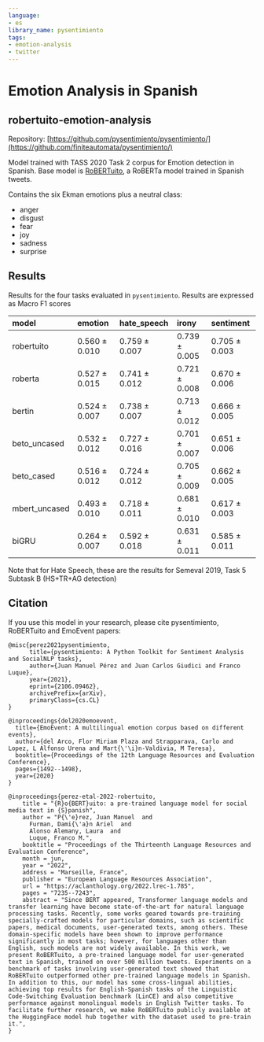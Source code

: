 ```yaml
---
language:
- es
library_name: pysentimiento
tags:
- emotion-analysis
- twitter
---
```


# Emotion Analysis in Spanish
## robertuito-emotion-analysis

Repository: [https://github.com/pysentimiento/pysentimiento/](https://github.com/finiteautomata/pysentimiento/)



Model trained with TASS 2020 Task 2 corpus for Emotion detection in Spanish. Base model is [RoBERTuito](https://github.com/pysentimiento/robertuito), a RoBERTa model trained in Spanish tweets.

Contains the six Ekman emotions plus a neutral class:

- anger
- disgust
- fear
- joy
- sadness
- surprise


## Results

Results for the four tasks evaluated in `pysentimiento`. Results are expressed as Macro F1 scores


| model         | emotion       | hate_speech   | irony         | sentiment     |
|:--------------|:--------------|:--------------|:--------------|:--------------|
| robertuito    | 0.560 ± 0.010 | 0.759 ± 0.007 | 0.739 ± 0.005 | 0.705 ± 0.003 |
| roberta       | 0.527 ± 0.015 | 0.741 ± 0.012 | 0.721 ± 0.008 | 0.670 ± 0.006 |
| bertin        | 0.524 ± 0.007 | 0.738 ± 0.007 | 0.713 ± 0.012 | 0.666 ± 0.005 |
| beto_uncased  | 0.532 ± 0.012 | 0.727 ± 0.016 | 0.701 ± 0.007 | 0.651 ± 0.006 |
| beto_cased    | 0.516 ± 0.012 | 0.724 ± 0.012 | 0.705 ± 0.009 | 0.662 ± 0.005 |
| mbert_uncased | 0.493 ± 0.010 | 0.718 ± 0.011 | 0.681 ± 0.010 | 0.617 ± 0.003 |
| biGRU         | 0.264 ± 0.007 | 0.592 ± 0.018 | 0.631 ± 0.011 | 0.585 ± 0.011 |


Note that for Hate Speech, these are the results for Semeval 2019, Task 5 Subtask B (HS+TR+AG detection)

## Citation

If you use this model in your research, please cite pysentimiento, RoBERTuito and EmoEvent papers:

```
@misc{perez2021pysentimiento,
      title={pysentimiento: A Python Toolkit for Sentiment Analysis and SocialNLP tasks},
      author={Juan Manuel Pérez and Juan Carlos Giudici and Franco Luque},
      year={2021},
      eprint={2106.09462},
      archivePrefix={arXiv},
      primaryClass={cs.CL}
}

@inproceedings{del2020emoevent,
  title={EmoEvent: A multilingual emotion corpus based on different events},
  author={del Arco, Flor Miriam Plaza and Strapparava, Carlo and Lopez, L Alfonso Urena and Mart{\'\i}n-Valdivia, M Teresa},
  booktitle={Proceedings of the 12th Language Resources and Evaluation Conference},
  pages={1492--1498},
  year={2020}
}

@inproceedings{perez-etal-2022-robertuito,
    title = "{R}o{BERT}uito: a pre-trained language model for social media text in {S}panish",
    author = "P{\'e}rez, Juan Manuel  and
      Furman, Dami{\'a}n Ariel  and
      Alonso Alemany, Laura  and
      Luque, Franco M.",
    booktitle = "Proceedings of the Thirteenth Language Resources and Evaluation Conference",
    month = jun,
    year = "2022",
    address = "Marseille, France",
    publisher = "European Language Resources Association",
    url = "https://aclanthology.org/2022.lrec-1.785",
    pages = "7235--7243",
    abstract = "Since BERT appeared, Transformer language models and transfer learning have become state-of-the-art for natural language processing tasks. Recently, some works geared towards pre-training specially-crafted models for particular domains, such as scientific papers, medical documents, user-generated texts, among others. These domain-specific models have been shown to improve performance significantly in most tasks; however, for languages other than English, such models are not widely available. In this work, we present RoBERTuito, a pre-trained language model for user-generated text in Spanish, trained on over 500 million tweets. Experiments on a benchmark of tasks involving user-generated text showed that RoBERTuito outperformed other pre-trained language models in Spanish. In addition to this, our model has some cross-lingual abilities, achieving top results for English-Spanish tasks of the Linguistic Code-Switching Evaluation benchmark (LinCE) and also competitive performance against monolingual models in English Twitter tasks. To facilitate further research, we make RoBERTuito publicly available at the HuggingFace model hub together with the dataset used to pre-train it.",
}
```